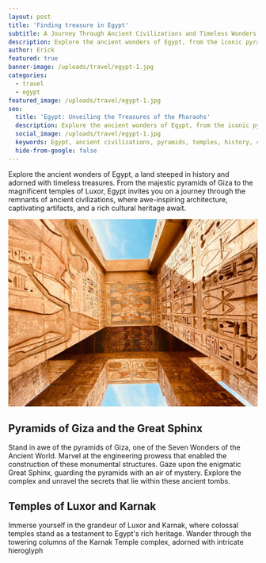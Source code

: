 ```yaml
---
layout: post
title: 'Finding treasure in Egypt'
subtitle: A Journey Through Ancient Civilizations and Timeless Wonders
description: Explore the ancient wonders of Egypt, from the iconic pyramids of Giza to the magnificent temples of Luxor, and uncover the rich history and cultural treasures of this timeless land.
author: Erick
featured: true
banner-image: /uploads/travel/egypt-1.jpg
categories:
  - travel
  - egypt
featured_image: /uploads/travel/egypt-1.jpg
seo:
  title: 'Egypt: Unveiling the Treasures of the Pharaohs'
  description: Explore the ancient wonders of Egypt, from the iconic pyramids of Giza to the magnificent temples of Luxor, and uncover the rich history and cultural treasures of this timeless land.
  social_image: /uploads/travel/egypt-1.jpg
  keywords: Egypt, ancient civilizations, pyramids, temples, history, cultural treasures
  hide-from-google: false
---
```


Explore the ancient wonders of Egypt, a land steeped in history and adorned with timeless treasures. From the majestic pyramids of Giza to the magnificent temples of Luxor, Egypt invites you on a journey through the remnants of ancient civilizations, where awe-inspiring architecture, captivating artifacts, and a rich cultural heritage await.

![Egypt](/uploads/travel/egypt-2.jpg)

## Pyramids of Giza and the Great Sphinx

Stand in awe of the pyramids of Giza, one of the Seven Wonders of the Ancient World. Marvel at the engineering prowess that enabled the construction of these monumental structures. Gaze upon the enigmatic Great Sphinx, guarding the pyramids with an air of mystery. Explore the complex and unravel the secrets that lie within these ancient tombs.

## Temples of Luxor and Karnak

Immerse yourself in the grandeur of Luxor and Karnak, where colossal temples stand as a testament to Egypt's rich heritage. Wander through the towering columns of the Karnak Temple complex, adorned with intricate hieroglyph
